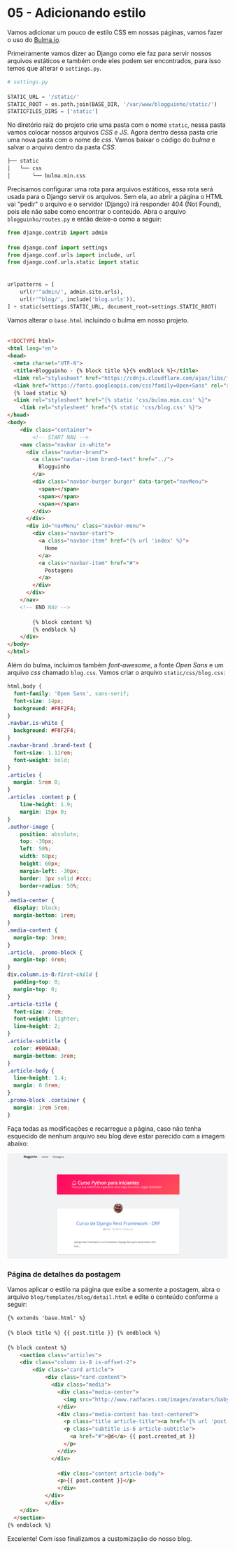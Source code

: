 # 05 - Adicionando estilo
Vamos adicionar um pouco de estilo CSS em nossas páginas, vamos fazer o uso do [Bulma.io](https://bulma.io/).

Primeiramente vamos dizer ao Django como ele faz para servir nossos arquivos estáticos e também onde eles podem ser encontrados, para isso temos que alterar o `settings.py`.
```python
# settings.py

STATIC_URL = '/static/'
STATIC_ROOT = os.path.join(BASE_DIR, '/var/www/blogguinho/static/')
STATICFILES_DIRS = ['static']
```
No diretório raíz do projeto crie uma pasta com o nome `static`, nessa pasta vamos colocar nossos arquivos *CSS e JS*. Agora dentro dessa pasta crie uma nova pasta com o nome de *css*. Vamos baixar o código do *bulma* e salvar o arquivo dentro da pasta *CSS*.
```sh
├── static
│   └── css
│       └── bulma.min.css
```
Precisamos configurar uma rota para arquivos estáticos, essa rota será usada para o Django servir os arquivos. Sem ela, ao abrir a página o HTML vai "pedir" o arquivo e o servidor (Django) irá responder 404 (Not Found), pois ele não sabe como encontrar o conteúdo. Abra o arquivo `blogguinho/routes.py` e então deixe-o como a seguir:
```python
from django.contrib import admin

from django.conf import settings
from django.conf.urls import include, url
from django.conf.urls.static import static


urlpatterns = [
    url(r'^admin/', admin.site.urls),
    url(r'^blog/', include('blog.urls')),
] + static(settings.STATIC_URL, document_root=settings.STATIC_ROOT)

```
Vamos alterar o `base.html` incluindo o bulma em nosso projeto.
```html

<!DOCTYPE html>
<html lang="en">
<head>
  <meta charset="UTF-8">
  <title>Blogguinho - {% block title %}{% endblock %}</title>
  <link rel="stylesheet" href="https://cdnjs.cloudflare.com/ajax/libs/font-awesome/4.7.0/css/font-awesome.min.css" integrity="sha256-eZrrJcwDc/3uDhsdt61sL2oOBY362qM3lon1gyExkL0=" crossorigin="anonymous" />
  <link href="https://fonts.googleapis.com/css?family=Open+Sans" rel="stylesheet">
  {% load static %}
  <link rel="stylesheet" href="{% static 'css/bulma.min.css' %}">
	<link rel="stylesheet" href="{% static 'css/blog.css' %}">
</head>
<body>
	<div class="container">
		<!-- START NAV -->
    <nav class="navbar is-white">
      <div class="navbar-brand">
        <a class="navbar-item brand-text" href="../">
          Blogguinho        
        </a>
        <div class="navbar-burger burger" data-target="navMenu">
          <span></span>
          <span></span>
          <span></span>
        </div>
      </div>
      <div id="navMenu" class="navbar-menu">
        <div class="navbar-start">
          <a class="navbar-item" href="{% url 'index' %}">
            Home
          </a>
          <a class="navbar-item" href="#">
            Postagens
          </a>
        </div>
      </div>
    </nav>
    <!-- END NAV -->

		{% block content %}
		{% endblock %}
	</div>
</body>
</html>
```
Além do bulma, incluimos também *font-awesome*, a fonte *Open Sans* e um arquivo *css* chamado `blog.css`. Vamos criar o arquivo `static/css/blog.css`:
```css
html,body {
  font-family: 'Open Sans', sans-serif;
  font-size: 14px;
  background: #F0F2F4;
}
.navbar.is-white {
  background: #F0F2F4;
}
.navbar-brand .brand-text {
  font-size: 1.11rem;
  font-weight: bold;
}
.articles {
  margin: 5rem 0;
}
.articles .content p {
    line-height: 1.9;
    margin: 15px 0;
}
.author-image {
    position: absolute;
    top: -30px;
    left: 50%;
    width: 60px;
    height: 60px;
    margin-left: -30px;
    border: 3px solid #ccc;
    border-radius: 50%;
}
.media-center {
  display: block;
  margin-bottom: 1rem;
}
.media-content {
  margin-top: 3rem;
}
.article, .promo-block {
  margin-top: 6rem;
}
div.column.is-8:first-child {
  padding-top: 0;
  margin-top: 0;
}
.article-title {
  font-size: 2rem;
  font-weight: lighter;
  line-height: 2;
}
.article-subtitle {
  color: #909AA0;
  margin-bottom: 3rem;
}
.article-body {
  line-height: 1.4;
  margin: 0 6rem;
}
.promo-block .container {
  margin: 1rem 5rem;
}
```
Faça todas as modificações e recarregue a página, caso não tenha esquecido de nenhum arquivo seu blog deve estar parecido com a imagem abaixo:

![](https://github.com/guicarvalho/django-os-primeiros-passos/blob/master/imagens/dj-last-posts-style.png)

### Página de detalhes da postagem
Vamos aplicar o estilo na página que exibe a somente a postagem, abra o arquivo `blog/templates/blog/detail.html` e edite o conteúdo conforme a seguir:
```html
{% extends 'base.html' %}

{% block title %} {{ post.title }} {% endblock %}

{% block content %}
	<section class="articles">
    <div class="column is-8 is-offset-2">
    	<div class="card article">
		    <div class="card-content">
		      <div class="media">
		        <div class="media-center">
		          <img src="http://www.radfaces.com/images/avatars/baby-sinclair.jpg" class="author-image" alt="Placeholder image">
		        </div>
		        <div class="media-content has-text-centered">
		          <p class="title article-title"><a href="{% url 'post-detail' post.post_slug %}">{{ post.title }}</a></p>
		          <p class="subtitle is-6 article-subtitle">
		            <a href="#">@d</a> {{ post.created_at }}
		          </p>
		        </div>
		      </div>

		    	<div class="content article-body">
		        <p>{{ post.content }}</p>
		    	</div>
		  	</div>
			</div>
    </div>
  </section>
{% endblock %}
```
Excelente! Com isso finalizamos a customização do nosso blog.